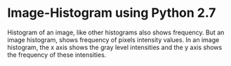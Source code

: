 # Image-Histogram using Python 2.7
Histogram of an image, like other histograms also shows frequency. But an image histogram, shows frequency of pixels intensity values. In an image histogram, the x axis shows the gray level intensities and the y axis shows the frequency of these intensities.
